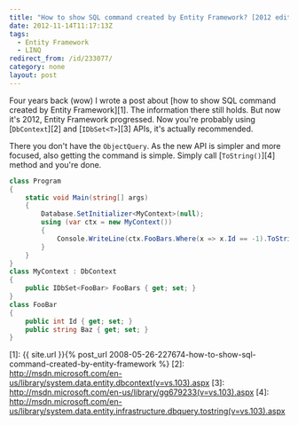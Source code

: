 ```yaml
---
title: "How to show SQL command created by Entity Framework? [2012 edition]"
date: 2012-11-14T11:17:13Z
tags:
  - Entity Framework
  - LINQ
redirect_from: /id/233077/
category: none
layout: post
---
```

Four years back (wow) I wrote a post about [how to show SQL command created by Entity Framework][1]. The information there still holds. But now it's 2012, Entity Framework progressed. Now you're probably using [`DbContext`][2] and [`IDbSet<T>`][3] APIs, it's actually recommended.

There you don't have the `ObjectQuery`. As the new API is simpler and more focused, also getting the command is simple. Simply call [`ToString()`][4] method and you're done.

```csharp
class Program
{
	static void Main(string[] args)
	{
		Database.SetInitializer<MyContext>(null);
		using (var ctx = new MyContext())
		{
			Console.WriteLine(ctx.FooBars.Where(x => x.Id == -1).ToString());
		}
	}
}
class MyContext : DbContext
{
	public IDbSet<FooBar> FooBars { get; set; }
}
class FooBar
{
	public int Id { get; set; }
	public string Baz { get; set; }
}
```

[1]: {{ site.url }}{% post_url 2008-05-26-227674-how-to-show-sql-command-created-by-entity-framework %}
[2]: http://msdn.microsoft.com/en-us/library/system.data.entity.dbcontext(v=vs.103).aspx
[3]: http://msdn.microsoft.com/en-us/library/gg679233(v=vs.103).aspx
[4]: http://msdn.microsoft.com/en-us/library/system.data.entity.infrastructure.dbquery.tostring(v=vs.103).aspx
